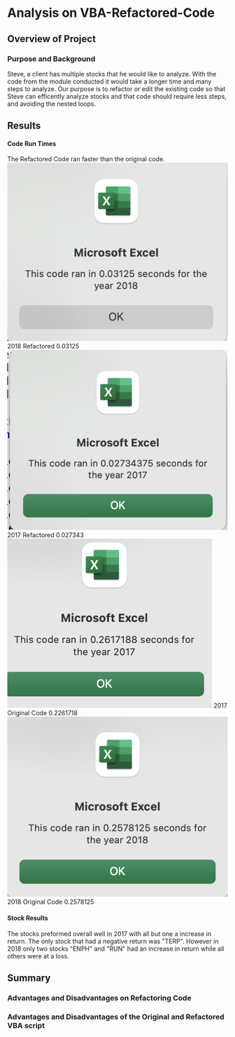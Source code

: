 # Analysis on VBA-Refactored-Code 
## Overview of Project 
### Purpose and Background 
Steve, a client has multiple stocks that he would like to analyze. With the code from the module conducted it would take a longer time and many steps to analyze. Our purpose is to refactor or edit the existing code so that Steve can efficently analyze stocks and that code should require less steps, and avoiding the nested loops. 
## Results  
#### Code Run Times
The Refactored Code ran faster than the original code.  
![Refactored Code 2018 Run Time](Refactored2018.png)
2018 Refactored 0.03125  
![Alt text](Refactored2017.png)
2017 Refactored 0.027343  
![Alt text](2017originalcode.png)
2017 Original Code 0.2261718  
![Alt text](2018originalcode.png)
2018 Original Code 0.2578125 

#### Stock Results  
The stocks preformed overall well in 2017 with all but one a increase in return. The only stock that had a negative return was "TERP". However in 2018 only two stocks "ENPH" and "RUN" had an increase in return while all others were at a loss. 

## Summary 
### Advantages and Disadvantages on Refactoring Code 
### Advantages and Disadvantages of the Original and Refactored VBA script 
